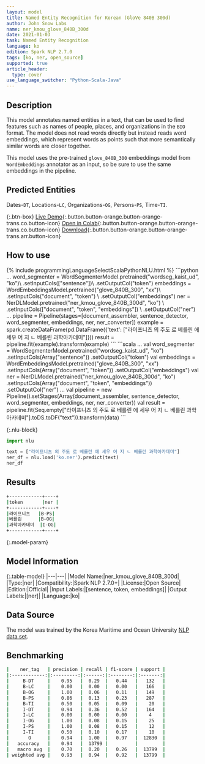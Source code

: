 ```yaml
---
layout: model
title: Named Entity Recognition for Korean (GloVe 840B 300d)
author: John Snow Labs
name: ner_kmou_glove_840B_300d
date: 2021-01-03
task: Named Entity Recognition
language: ko
edition: Spark NLP 2.7.0
tags: [ko, ner, open_source]
supported: true
article_header:
  type: cover
use_language_switcher: "Python-Scala-Java"
---
```


## Description

This model annotates named entities in a text, that can be used to find features such as names of people, places, and organizations in the `BIO` format. The model does not read words directly but instead reads word embeddings, which represent words as points such that more semantically similar words are closer together.

This model uses the pre-trained `glove_840B_300` embeddings model from `WordEmbeddings` annotator as an input, so be sure to use the same embeddings in the pipeline.

## Predicted Entities

Dates-`DT`, Locations-`LC`, Organizations-`OG`, Persons-`PS`, Time-`TI`.

{:.btn-box}
[Live Demo](https://demo.johnsnowlabs.com/public/NER_KO/){:.button.button-orange.button-orange-trans.co.button-icon}
[Open in Colab](https://colab.research.google.com/github/JohnSnowLabs/spark-nlp-workshop/blob/master/tutorials/streamlit_notebooks/NER.ipynb){:.button.button-orange.button-orange-trans.co.button-icon}
[Download](https://s3.amazonaws.com/auxdata.johnsnowlabs.com/public/models/ner_kmou_glove_840B_300d_ko_2.7.0_2.4_1609716021199.zip){:.button.button-orange.button-orange-trans.arr.button-icon}

## How to use

<div class="tabs-box" markdown="1">
{% include programmingLanguageSelectScalaPythonNLU.html %}
```python
...
word_segmenter = WordSegmenterModel.pretrained("wordseg_kaist_ud", "ko")\
      .setInputCols(["sentence"])\
      .setOutputCol("token")
embeddings = WordEmbeddingsModel.pretrained("glove_840B_300", "xx")\
      .setInputCols("document", "token") \
      .setOutputCol("embeddings")
ner = NerDLModel.pretrained("ner_kmou_glove_840B_300d", "ko") \
      .setInputCols(["document", "token", "embeddings"]) \
      .setOutputCol("ner")
...
pipeline = Pipeline(stages=[document_assembler, sentence_detector, word_segmenter, embeddings, ner, ner_converter])
example = spark.createDataFrame(pd.DataFrame({'text': ["라이프니츠 의 주도 로 베를린 에 세우 어 지 ㄴ 베를린 과학아카데미"]}))
result = pipeline.fit(example).transform(example)
```
```scala
...
val word_segmenter = WordSegmenterModel.pretrained("wordseg_kaist_ud", "ko")
     .setInputCols(Array("sentence"))
     .setOutputCol("token")
val embeddings = WordEmbeddingsModel.pretrained("glove_840B_300", "xx")
     .setInputCols(Array("document", "token"))
     .setOutputCol("embeddings")
val ner = NerDLModel.pretrained("ner_kmou_glove_840B_300d", "ko")
     .setInputCols(Array("document", "token", "embeddings"))
     .setOutputCol("ner")
...
val pipeline = new Pipeline().setStages(Array(document_assembler, sentence_detector, word_segmenter, embeddings, ner, ner_converter))
val result = pipeline.fit(Seq.empty["라이프니츠 의 주도 로 베를린 에 세우 어 지 ㄴ 베를린 과학아카데미"].toDS.toDF("text")).transform(data)
```

{:.nlu-block}
```python
import nlu

text = ["라이프니츠 의 주도 로 베를린 에 세우 어 지 ㄴ 베를린 과학아카데미"]
ner_df = nlu.load('ko.ner').predict(text)
ner_df
```

</div>

## Results

```bash
+------------+----+
|token       |ner |
+------------+----+
|라이프니츠   |B-PS|
|베를린      |B-OG|
|과학아카데미  |I-OG|
+------------+----+
```

{:.model-param}
## Model Information

{:.table-model}
|---|---|
|Model Name:|ner_kmou_glove_840B_300d|
|Type:|ner|
|Compatibility:|Spark NLP 2.7.0+|
|License:|Open Source|
|Edition:|Official|
|Input Labels:|[sentence, token, embeddings]|
|Output Labels:|[ner]|
|Language:|ko|

## Data Source

The model was trained by the Korea Maritime and Ocean University [NLP data set](https://github.com/kmounlp/NER).

## Benchmarking

```bash
|    ner_tag   | precision | recall | f1-score | support |
|:------------:|:---------:|:------:|:--------:|:-------:|
|     B-DT     |    0.95   |  0.29  |   0.44   |   132   |
|     B-LC     |    0.00   |  0.00  |   0.00   |   166   |
|     B-OG     |    1.00   |  0.06  |   0.11   |   149   |
|     B-PS     |    0.86   |  0.13  |   0.23   |   287   |
|     B-TI     |    0.50   |  0.05  |   0.09   |    20   |
|     I-DT     |    0.94   |  0.36  |   0.52   |   164   |
|     I-LC     |    0.00   |  0.00  |   0.00   |    4    |
|     I-OG     |    1.00   |  0.08  |   0.15   |    25   |
|     I-PS     |    1.00   |  0.08  |   0.15   |    12   |
|     I-TI     |    0.50   |  0.10  |   0.17   |    10   |
|       O      |    0.94   |  1.00  |   0.97   |  12830  |
|   accuracy   |    0.94   |  13799 |          |         |
|   macro avg  |    0.70   |  0.20  |   0.26   |  13799  |
| weighted avg |    0.93   |  0.94  |   0.92   |  13799  |
```
